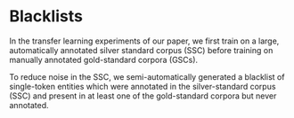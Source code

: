 # Blacklists

In the transfer learning experiments of our paper, we first train on a large, automatically annotated silver standard corpus (SSC) before training on manually annotated gold-standard corpora (GSCs).

To reduce noise in the SSC, we semi-automatically generated a blacklist of single-token entities which were annotated in the silver-standard corpus (SSC) and present in at least one of the gold-standard corpora but never annotated.
